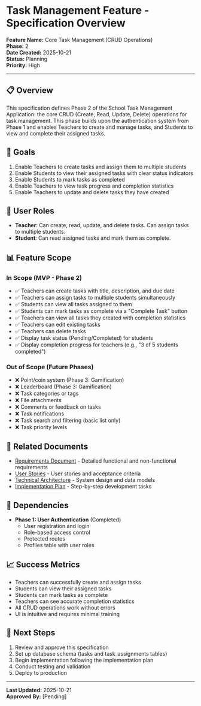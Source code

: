 # Task Management Feature - Specification Overview

**Feature Name:** Core Task Management (CRUD Operations)  
**Phase:** 2  
**Date Created:** 2025-10-21  
**Status:** Planning  
**Priority:** High  

---

## 📋 Overview

This specification defines Phase 2 of the School Task Management Application: the core CRUD (Create, Read, Update, Delete) operations for task management. This phase builds upon the authentication system from Phase 1 and enables Teachers to create and manage tasks, and Students to view and complete their assigned tasks.

## 🎯 Goals

1. Enable Teachers to create tasks and assign them to multiple students
2. Enable Students to view their assigned tasks with clear status indicators
3. Enable Students to mark tasks as completed
4. Enable Teachers to view task progress and completion statistics
5. Enable Teachers to update and delete tasks they have created

## 👥 User Roles

- **Teacher**: Can create, read, update, and delete tasks. Can assign tasks to multiple students.
- **Student**: Can read assigned tasks and mark them as complete.

## 📊 Feature Scope

### In Scope (MVP - Phase 2)
- ✅ Teachers can create tasks with title, description, and due date
- ✅ Teachers can assign tasks to multiple students simultaneously
- ✅ Students can view all tasks assigned to them
- ✅ Students can mark tasks as complete via a "Complete Task" button
- ✅ Teachers can view all tasks they created with completion statistics
- ✅ Teachers can edit existing tasks
- ✅ Teachers can delete tasks
- ✅ Display task status (Pending/Completed) for students
- ✅ Display completion progress for teachers (e.g., "3 of 5 students completed")

### Out of Scope (Future Phases)
- ❌ Point/coin system (Phase 3: Gamification)
- ❌ Leaderboard (Phase 3: Gamification)
- ❌ Task categories or tags
- ❌ File attachments
- ❌ Comments or feedback on tasks
- ❌ Task notifications
- ❌ Task search and filtering (basic list only)
- ❌ Task priority levels

## 📁 Related Documents

- [Requirements Document](./requirements.md) - Detailed functional and non-functional requirements
- [User Stories](./user-stories.md) - User stories and acceptance criteria
- [Technical Architecture](./technical-architecture.md) - System design and data models
- [Implementation Plan](./implementation-plan.md) - Step-by-step development tasks

## 🔗 Dependencies

- **Phase 1: User Authentication** (Completed)
  - User registration and login
  - Role-based access control
  - Protected routes
  - Profiles table with user roles

## 📈 Success Metrics

- Teachers can successfully create and assign tasks
- Students can view their assigned tasks
- Students can mark tasks as complete
- Teachers can see accurate completion statistics
- All CRUD operations work without errors
- UI is intuitive and requires minimal training

## 🚀 Next Steps

1. Review and approve this specification
2. Set up database schema (tasks and task_assignments tables)
3. Begin implementation following the implementation plan
4. Conduct testing and validation
5. Deploy to production

---

**Last Updated:** 2025-10-21  
**Approved By:** [Pending]
